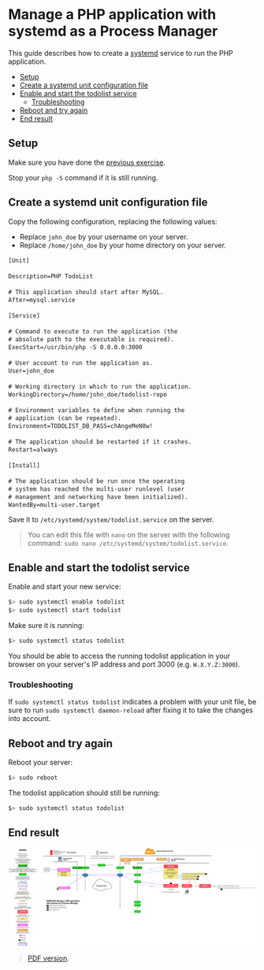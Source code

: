# Manage a PHP application with systemd as a Process Manager

This guide describes how to create a [systemd][systemd] service to run the PHP application.

<!-- START doctoc generated TOC please keep comment here to allow auto update -->
<!-- DON'T EDIT THIS SECTION, INSTEAD RE-RUN doctoc TO UPDATE -->


- [Setup](#setup)
- [Create a systemd unit configuration file](#create-a-systemd-unit-configuration-file)
- [Enable and start the todolist service](#enable-and-start-the-todolist-service)
  - [Troubleshooting](#troubleshooting)
- [Reboot and try again](#reboot-and-try-again)
- [End result](#end-result)

<!-- END doctoc generated TOC please keep comment here to allow auto update -->



## Setup

Make sure you have done the [previous exercise](config-through-environment.md).

Stop your `php -S` command if it is still running.



## Create a systemd unit configuration file

Copy the following configuration, replacing the following values:

* Replace `john_doe` by your username on your server.
* Replace `/home/john_doe` by your home directory on your server.

```
[Unit]

Description=PHP TodoList

# This application should start after MySQL.
After=mysql.service

[Service]

# Command to execute to run the application (the
# absolute path to the executable is required).
ExecStart=/usr/bin/php -S 0.0.0.0:3000

# User account to run the application as.
User=john_doe

# Working directory in which to run the application.
WorkingDirectory=/home/john_doe/todolist-repo

# Environment variables to define when running the
# application (can be repeated).
Environment=TODOLIST_DB_PASS=chAngeMeN0w!

# The application should be restarted if it crashes.
Restart=always

[Install]

# The application should be run once the operating
# system has reached the multi-user runlevel (user
# management and networking have been initialized).
WantedBy=multi-user.target
```

Save it to `/etc/systemd/system/todolist.service` on the server.

> You can edit this file with `nano` on the server with the following command:
> `sudo nano /etc/systemd/system/todolist.service`.



## Enable and start the todolist service

Enable and start your new service:

```bash
$> sudo systemctl enable todolist
$> sudo systemctl start todolist
```

Make sure it is running:

```bash
$> sudo systemctl status todolist
```

You should be able to access the running todolist application in your browser on
your server's IP address and port 3000 (e.g. `W.X.Y.Z:3000`).

### Troubleshooting

If `sudo systemctl status todolist` indicates a problem with your unit file, be
sure to run `sudo systemctl daemon-reload` after fixing it to take the changes
into account.



## Reboot and try again

Reboot your server:

```bash
$> sudo reboot
```

The todolist application should still be running:

```bash
$> sudo systemctl status todolist
```



## End result

![Diagram](systemd-deployment.png)

> [PDF version](systemd-deployment.pdf).



[systemd]: https://en.wikipedia.org/wiki/Systemd
